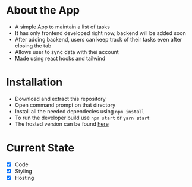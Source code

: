 # About the App

- A simple App to maintain a list of tasks
- It has only frontend developed right now, backend will be added soon
- After adding backend, users can keep track of their tasks even after closing the tab
- Allows user to sync data with thei account 
- Made using react hooks and tailwind

# Installation
- Download and extract this repository
- Open command prompt on that directory
- Install all the needed dependecies using `npm install`
- To run the developer build use `npm start` or `yarn start`
- The hosted version can be found [here](https://todo-react-23.netlify.app/)


 # Current State
 - [X] Code
 - [X] Styling
 - [X] Hosting 
